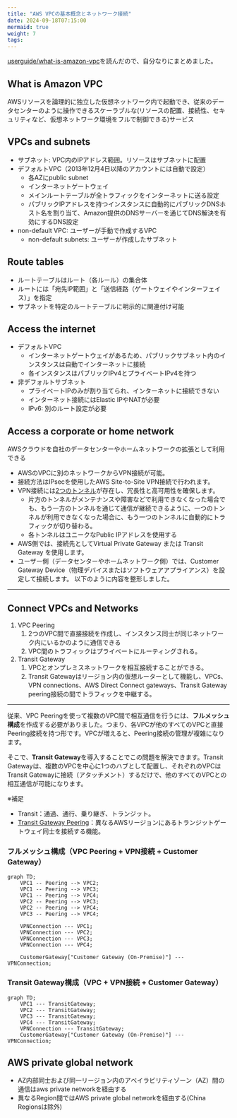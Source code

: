 ```yaml
---
title: "AWS VPCの基本概念とネットワーク接続"
date: 2024-09-18T07:15:00
mermaid: true
weight: 7
tags:
---
```


[userguide/what-is-amazon-vpc](https://docs.aws.amazon.com/vpc/latest/userguide/what-is-amazon-vpc.html)を読んだので、自分なりにまとめました。

## What is Amazon VPC

AWSリソースを論理的に独立した仮想ネットワーク内で起動でき、従来のデータセンターのように操作できるスケーラブルな(リソースの配置、接続性、セキュリティなど、仮想ネットワーク環境をフルで制御できる)サービス

## VPCs and subnets

- サブネット: VPC内のIPアドレス範囲。リソースはサブネットに配置
- デフォルトVPC（2013年12月4日以降のアカウントには自動で設定）
  - 各AZにpublic subnet
  - インターネットゲートウェイ
  - メインルートテーブルが全トラフィックをインターネットに送る設定
  - パブリックIPアドレスを持つインスタンスに自動的にパブリックDNSホスト名を割り当て、Amazon提供のDNSサーバーを通じてDNS解決を有効にするDNS設定
- non-default VPC: ユーザーが手動で作成するVPC
  - non-default subnets: ユーザーが作成したサブネット

## Route tables

- ルートテーブルはルート（各ルール）の集合体
- ルートには「宛先IP範囲」と「送信経路（ゲートウェイやインターフェイス）」を指定
- サブネットを特定のルートテーブルに明示的に関連付け可能

## Access the internet

- デフォルトVPC
  - インターネットゲートウェイがあるため、パブリックサブネット内のインスタンスは自動でインターネットに接続
  - 各インスタンスはパブリックIPv4とプライベートIPv4を持つ
- 非デフォルトサブネット
  - プライベートIPのみが割り当てられ、インターネットに接続できない
  - インターネット接続にはElastic IPやNATが必要
  - IPv6: 別のルート設定が必要

## Access a corporate or home network

AWSクラウドを自社のデータセンターやホームネットワークの拡張として利用できる

- AWSのVPCに別のネットワークからVPN接続が可能。
- 接続方法はIPsecを使用したAWS Site-to-Site VPN接続で行われます。
- VPN接続には[2つのトンネル](https://docs.aws.amazon.com/vpn/latest/s2svpn/VPNTunnels.html)が存在し、冗長性と高可用性を確保します。
  - 片方のトンネルがメンテナンスや障害などで利用できなくなった場合でも、もう一方のトンネルを通じて通信が継続できるように、一つのトンネルが利用できなくなった場合に、もう一つのトンネルに自動的にトラフィックが切り替わる。
  - 各トンネルはユニークなPublic IPアドレスを使用する
- AWS側では、接続先としてVirtual Private Gateway または Transit Gateway を使用します。
- ユーザー側（データセンターやホームネットワーク側）では、Customer Gateway Device（物理デバイスまたはソフトウェアアプライアンス）を設定して接続します。
以下のように内容を整形しました。

---

## Connect VPCs and Networks

1. VPC Peering
   1. 2つのVPC間で直接接続を作成し、インスタンス同士が同じネットワーク内にいるかのように通信できる
   2. VPC間のトラフィックはプライベートにルーティングされる。
2. Transit Gateway
   1. VPCとオンプレミスネットワークを相互接続することができる。
   2. Transit Gatewayはリージョン内の仮想ルーターとして機能し、VPCs、VPN connections、AWS Direct Connect gateways、Transit Gateway peering接続の間でトラフィックを中継する。

---

従来、VPC Peeringを使って複数のVPC間で相互通信を行うには、**フルメッシュ構成**を作成する必要がありました。つまり、各VPCが他のすべてのVPCと直接Peering接続を持つ形です。VPCが増えると、Peering接続の管理が複雑になります。

そこで、**Transit Gateway**を導入することでこの問題を解決できます。Transit Gatewayは、複数のVPCを中心に1つのハブとして配置し、それぞれのVPCはTransit Gatewayに接続（アタッチメント）するだけで、他のすべてのVPCとの相互通信が可能になります。

※補足

- Transit：通過、通行、乗り継ぎ、トランジット。
- [Transit Gateway Peering](https://docs.aws.amazon.com/ja_jp/vpc/latest/tgw/tgw-peering.html)：異なるAWSリージョンにあるトランジットゲートウェイ同士を接続する機能。

### フルメッシュ構成（VPC Peering + VPN接続 + Customer Gateway）

```mermaid
graph TD;
    VPC1 -- Peering --> VPC2;
    VPC1 -- Peering --> VPC3;
    VPC1 -- Peering --> VPC4;
    VPC2 -- Peering --> VPC3;
    VPC2 -- Peering --> VPC4;
    VPC3 -- Peering --> VPC4;
    
    VPNConnection --- VPC1;
    VPNConnection --- VPC2;
    VPNConnection --- VPC3;
    VPNConnection --- VPC4;
    
    CustomerGateway["Customer Gateway (On-Premise)"] --- VPNConnection;
```

### Transit Gateway構成（VPC + VPN接続 + Customer Gateway）

```mermaid
graph TD;
    VPC1 --- TransitGateway;
    VPC2 --- TransitGateway;
    VPC3 --- TransitGateway;
    VPC4 --- TransitGateway;
    VPNConnection --- TransitGateway;
    CustomerGateway["Customer Gateway (On-Premise)"] --- VPNConnection;
```

## AWS private global network

- AZ内部同士および同一リージョン内のアベイラビリティゾーン（AZ）間の通信はaws private networkを経由する
- 異なるRegion間ではAWS private global networkを経由する(China Regionsは除外)
